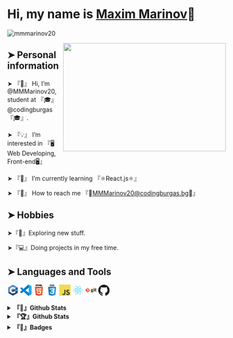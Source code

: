 # Hi, my name is [Maxim Marinov](https://github.com/mmmarinov20/)👋

<p align="left"> <img src="https://komarev.com/ghpvc/?username=mmmarinov20&label=Profile%20views&color=0e75b6&style=flat" alt="mmmarinov20" /> </p>

<img align="right" height="250" width="375" alt="" src="https://media.giphy.com/media/RbDKaczqWovIugyJmW/giphy.gif" />


<h2>➤ Personal information</h2>

➤ 『👋』 Hi, I’m @MMMarinov20, student at 『🎓』@codingburgas『🎓』.

➤ 『💡』 I’m interested in 『🖥️Web Developing, Front-end🖥️』

➤ 『📄』 I’m currently learning 『⚛️React.js⚛️』

➤ 『📩』 How to reach me 『📜MMMarinov20@codingburgas.bg📜』

<h2>➤ Hobbies</h2>

➤『🎩』Exploring new stuff.

➤『💻』Doing projects in my free time.

<h2> ➤ Languages and Tools</h2>

<code><img alt="CPP" width="26px" src="https://raw.githubusercontent.com/github/explore/80688e429a7d4ef2fca1e82350fe8e3517d3494d/topics/cpp/cpp.png" ></code>
<code><img alt="Visual Studio Code" width="26px" src="https://raw.githubusercontent.com/github/explore/80688e429a7d4ef2fca1e82350fe8e3517d3494d/topics/visual-studio-code/visual-studio-code.png"></code>
<code><img alt="HTML5" width="26px" src="https://raw.githubusercontent.com/github/explore/80688e429a7d4ef2fca1e82350fe8e3517d3494d/topics/html/html.png" ></code>
<code><img alt="CSS3" width="26px" src="https://raw.githubusercontent.com/github/explore/80688e429a7d4ef2fca1e82350fe8e3517d3494d/topics/css/css.png" ></code>
<code><img alt="JavaScript" width="26px"  src="https://raw.githubusercontent.com/github/explore/80688e429a7d4ef2fca1e82350fe8e3517d3494d/topics/javascript/javascript.png" ></code>
<code><img alt="React" width="26px"  src="https://raw.githubusercontent.com/github/explore/80688e429a7d4ef2fca1e82350fe8e3517d3494d/topics/react/react.png" ></code>
<code><img  alt="Git" width="26px" src="https://raw.githubusercontent.com/github/explore/80688e429a7d4ef2fca1e82350fe8e3517d3494d/topics/git/git.png" ></code>
<code><img  alt="GitHub" width="26px" src="https://raw.githubusercontent.com/github/explore/78df643247d429f6cc873026c0622819ad797942/topics/github/github.png" ></code>


<details>	
  <summary><b> 『🚀』Github Stats</b></summary>
<p>&nbsp;<img align="center" src="https://github-readme-stats.vercel.app/api?username=mmmarinov20&show_icons=true&theme=dark&title_color=e61919&text_color=d3368a&locale=en" alt="mmmarinov20" /></p>
</details>

<details>	
  <summary><b> 『🏆』Github Stats</b></summary>
<p><img align="left" src="https://github-readme-stats.vercel.app/api/top-langs?username=mmmarinov20&show_icons=true&theme=dark&title_color=ce1c1c&text_color=ce1c8d&locale=en&layout=compact" alt="mmmarinov20" /></p>
</details>

<details style = "display: inline;">
  <summary><b> 『🥇』Badges</b></summary>

<a href ="https://www.credly.com/earner/earned/badge/8248a668-6452-4f76-baea-3c5fe95f37dd"><img align="left" alt="Excel" width="200px" src="https://images.credly.com/size/680x680/images/241488f4-9110-41aa-804e-51a8f8ba430d/MTA-Introduction_to_Programming_Using_HTML_and_CSS-600x600.png" ></a>
 <a href ="https://www.credly.com/earner/earned/badge/21086c80-81e1-4fe2-99df-deea84d96c30"><img align="left" alt="Word Office 2016" width="200px" src="https://images.credly.com/size/680x680/images/fd092703-61db-4e9f-9c7c-2211d44ca87d/MOS_Word.png" ></a>
</details>  
